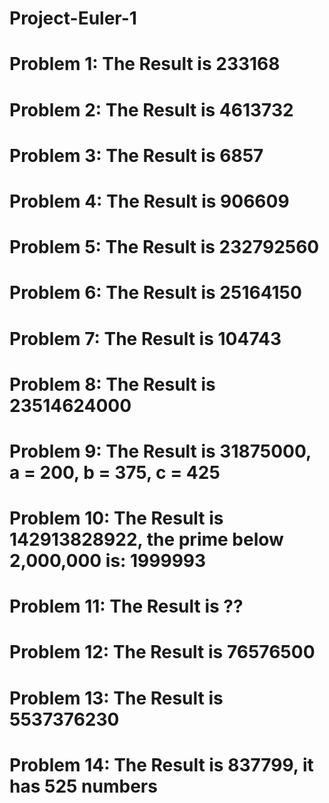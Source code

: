 # Project-Euler-1

# Problem 1: The Result is 233168 

# Problem 2: The Result is 4613732

# Problem 3: The Result is 6857

# Problem 4: The Result is 906609

# Problem 5: The Result is 232792560

# Problem 6: The Result is 25164150

# Problem 7: The Result is 104743

# Problem 8: The Result is 23514624000

# Problem 9: The Result is 31875000, a = 200, b = 375, c = 425

# Problem 10: The Result is 142913828922, the prime below 2,000,000 is: 1999993

# Problem 11: The Result is ??

# Problem 12: The Result is 76576500

# Problem 13: The Result is 5537376230

# Problem 14: The Result is 837799, it has 525 numbers

